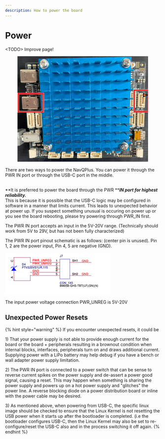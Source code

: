 ```yaml
---
description: How to power the board
---
```


# Power

\<TODO> Improve page!

<figure><img src="../../.gitbook/assets/image (5).png" alt=""><figcaption></figcaption></figure>

There are two ways to power the NavQPlus. You can power it through the PWR IN port or through the USB-C port in the middle.

\
**It is preferred to power the board through the PWR **_**IN port for highest reliability.**_\
This is because it is possible that the USB-C logic may be configured in software in a manner that limits current. This leads to unexpected behavior at power up. If you suspect something unusual is occuring on power up or you see the board rebooting, please try powering through PWR\_IN first.&#x20;

The PWR IN port accepts an input in the 5V-20V range. (Technically should work from 5V to 29V, but has not been fully characterized)

The PWR IN port pinout schematic is as follows: (center pin is unused). Pin 1, 2 are the power input, Pin 4, 5 are negative (GND).

![](<../../.gitbook/assets/image (4) (1).png>)

The input power voltage connection PWR\_UNREG is 5V-20V

## Unexpected Power Resets

{% hint style="warning" %}
&#x20;If you encounter unexpected resets, it could be&#x20;

1\) That your power supply is not able to provide enough current for the board or the board + peripherals resulting in a brownout condition when internal blocks, interfaces, peripherals turn on and draws additional current.\
Supplying power with a LiPo battery may help debug if you have a bench or wall adapter power supply limitation.&#x20;



2\) The PWR IN port is connected to a power switch that can be sense to reverse current spikes on the power supply and de-assert a power good signal, causing a reset. This may happen when something is sharing the power supply and powers up on a hot power supply and "glitches" the power line. A reverse blocking diode on a power distribution board or inline with the power cable may be desired.



3\) As mentioned above, when powering from USB-C, the specific linux image should be checked to ensure that the Linux Kernel is not resetting the USB power when it starts up after the bootloader is completed. (i.e the bootloader configures USB-C, then the Linux Kernel may also be set to re-configure/reset the USB-C also and in the process switching it off again.
{% endhint %}

